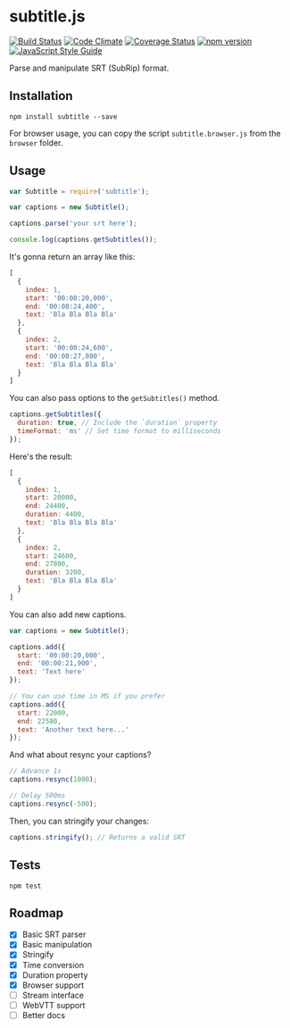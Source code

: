 
# subtitle.js

[![Build Status](https://travis-ci.org/gsantiago/subtitle.js.svg?branch=master)](https://travis-ci.org/gsantiago/subtitle.js)
[![Code Climate](https://codeclimate.com/github/gsantiago/subtitle.js/badges/gpa.svg)](https://codeclimate.com/github/gsantiago/subtitle.js)
[![Coverage Status](https://coveralls.io/repos/github/gsantiago/subtitle.js/badge.svg?branch=master)](https://coveralls.io/github/gsantiago/subtitle.js?branch=master)
[![npm version](https://badge.fury.io/js/subtitle.svg)](http://badge.fury.io/js/subtitle)
[![JavaScript Style Guide](https://img.shields.io/badge/code%20style-standard-brightgreen.svg)](http://standardjs.com/)

Parse and manipulate SRT (SubRip) format.

## Installation

`npm install subtitle --save`

For browser usage, you can copy the script `subtitle.browser.js`
from the `browser` folder.

## Usage

```javascript
var Subtitle = require('subtitle');

var captions = new Subtitle();

captions.parse('your srt here');

console.log(captions.getSubtitles());

```

It's gonna return an array like this:

```javascript
[
  {
    index: 1,
    start: '00:00:20,000',
    end: '00:00:24,400',
    text: 'Bla Bla Bla Bla'
  },
  {
    index: 2,
    start: '00:00:24,600',
    end: '00:00:27,800',
    text: 'Bla Bla Bla Bla'
  }
]
```

You can also pass options to the `getSubtitles()` method.

```javascript
captions.getSubtitles({
  duration: true, // Include the `duration` property
  timeFormat: 'ms' // Set time format to milliseconds
});
```

Here's the result:

```javascript
[
  {
    index: 1,
    start: 20000,
    end: 24400,
    duration: 4400,
    text: 'Bla Bla Bla Bla'
  },
  {
    index: 2,
    start: 24600,
    end: 27800,
    duration: 3200,
    text: 'Bla Bla Bla Bla'
  }
]
```

You can also add new captions.

```javascript
var captions = new Subtitle();

captions.add({
  start: '00:00:20,000',
  end: '00:00:21,900',
  text: 'Text here'
});

// You can use time in MS if you prefer
captions.add({
  start: 22000,
  end: 22580,
  text: 'Another text here...'
});
```

And what about resync your captions?

```javascript
// Advance 1s
captions.resync(1000);

// Delay 500ms
captions.resync(-500);
```

Then, you can stringify your changes:

```javascript
captions.stringify(); // Returns a valid SRT
```

## Tests

`npm test`

## Roadmap
* [x] Basic SRT parser
* [x] Basic manipulation
* [x] Stringify
* [x] Time conversion
* [x] Duration property
* [x] Browser support
* [ ] Stream interface
* [ ] WebVTT support
* [ ] Better docs
